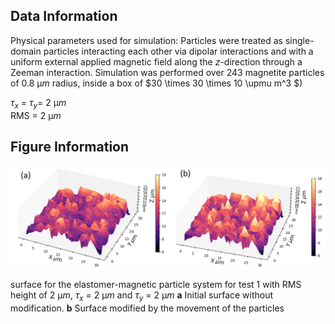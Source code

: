 ## Data Information

Physical parameters used for simulation:
 Particles were treated as single-domain particles interacting each other via dipolar interactions and with a uniform external applied magnetic field along the $z$-direction through a Zeeman interaction. Simulation was performed over 243 magnetite particles of 0.8 $\upmu m$ radius, inside a box of $30 \times 30 \times 10 \upmu m^3 $)
  
$\tau_{x}$ = $\tau_{y}$=  2 $\upmu m$   
RMS = 2 $\upmu m$ 
    

## Figure Information

<img src="./Figure_5.png"/>

surface for the elastomer-magnetic particle system for test 1  with RMS height of 2 $\upmu m$, $\tau_{x}$ = 2  $\upmu m$ and $\tau_{y}$ = 2  $\upmu m$   **a** Initial surface
without modification. **b** Surface modified by the movement of the particles